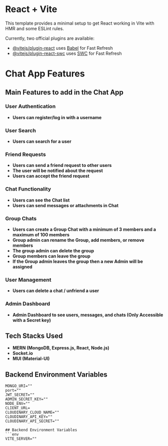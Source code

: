 # React + Vite

This template provides a minimal setup to get React working in Vite with HMR and some ESLint rules.

Currently, two official plugins are available:

- [@vitejs/plugin-react](https://github.com/vitejs/vite-plugin-react/blob/main/packages/plugin-react/README.md) uses [Babel](https://babeljs.io/) for Fast Refresh
- [@vitejs/plugin-react-swc](https://github.com/vitejs/vite-plugin-react-swc) uses [SWC](https://swc.rs/) for Fast Refresh
# Chat App Features

## Main Features to add in the Chat App

### User Authentication
- **Users can register/log in with a username**

### User Search
- **Users can search for a user**

### Friend Requests
- **Users can send a friend request to other users**
- **The user will be notified about the request**
- **Users can accept the friend request**

### Chat Functionality
- **Users can see the Chat list**
- **Users can send messages or attachments in Chat**

### Group Chats
- **Users can create a Group Chat with a minimum of 3 members and a maximum of 100 members**
- **Group admin can rename the Group, add members, or remove members**
- **The group admin can delete the group**
- **Group members can leave the group**
- **If the Group admin leaves the group then a new Admin will be assigned**

### User Management
- **Users can delete a chat / unfriend a user**

### Admin Dashboard
- **Admin Dashboard to see users, messages, and chats (Only Accessible with a Secret key)**

## Tech Stacks Used
- **MERN (MongoDB, Express.js, React, Node.js)**
- **Socket.io**
- **MUI (Material-UI)**

## Backend Environment Variables
```env
MONGO_URI=""
port=""
JWT_SECRET=""
ADMIN_SECRET_KEY=""
NODE_ENV=""
CLIENT_URL=
CLOUDINARY_CLOUD_NAME=""
CLOUDINARY_API_KEY=""
CLOUDINARY_API_SECRET=""

## Backend Environment Variables
```env
VITE_SERVER=""


